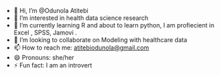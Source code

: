 - 👋 Hi, I’m @Odunola Atitebi
- 👀 I’m interested in health data science research 
- 🌱 I’m currently learning R and about to learn python, I am profiecient in Excel , SPSS, Jamovi .
- 💞️ I’m looking to collaborate on Modeling with healthcare  data 
- 📫 How to reach me: atitebiodunola@gmail.com
- 😄 Pronouns: she/her
- ⚡ Fun fact: I am an introvert

<!---
Odunolaaa/Odunolaaa is a ✨ special ✨ repository because its `README.md` (this file) appears on your GitHub profile.
You can click the Preview link to take a look at your changes.
--->
